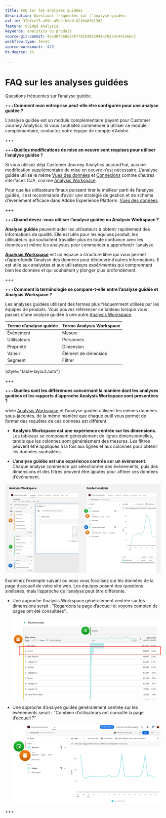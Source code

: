 ```yaml
---
title: FAQ sur les analyses guidées
description: Questions fréquentes sur l’analyse guidée.
exl-id: 32bfce23-a59c-45cb-b1cd-82f048fb13d2
feature: Guided Analysis
keywords: analytics du produit
source-git-commit: 4aed07568d345770183d18041a762adc441e6bc3
workflow-type: tm+mt
source-wordcount: '420'
ht-degree: 2%

---
```


# FAQ sur les analyses guidées

Questions fréquentes sur l’analyse guidée.

+++**Comment mon entreprise peut-elle être configurée pour une analyse guidée ?**

L’analyse guidée est un module complémentaire payant pour Customer Journey Analytics. Si vous souhaitez commencer à utiliser ce module complémentaire, contactez votre équipe de compte d’Adobe.

+++

+++**Quelles modifications de mise en oeuvre sont requises pour utiliser l’analyse guidée ?**

Si vous utilisez déjà Customer Journey Analytics aujourd’hui, aucune modification supplémentaire de mise en oeuvre n’est nécessaire. L’analyse guidée utilise le même [Vues des données](../data-views/data-views.md) et [Connexions](../connections/overview.md) comme d’autres interfaces CJA, comme [Analysis Workspace](../analysis-workspace/home.md).

Pour que les utilisateurs finaux puissent tirer le meilleur parti de l’analyse guidée, il est recommandé d’avoir une stratégie de gestion et de schéma d’événement efficace dans Adobe Experience Platform. [Vues des données](../data-views/data-views.md).

+++

+++**Quand devez-vous utiliser l’analyse guidée ou Analysis Workspace ?**

**Analyse guidée** peuvent aider les utilisateurs à obtenir rapidement des informations de qualité. Elle est utile pour les équipes produit, les utilisateurs qui souhaitent travailler plus en toute confiance avec les données et même les analystes pour commencer à approfondir l’analyse.

**[Analysis Workspace](../analysis-workspace/home.md)** est un espace à structure libre qui vous permet d’approfondir l’analyse des données pour découvrir d’autres informations. Il est utile aux analystes et aux utilisateurs expérimentés qui comprennent bien les données et qui souhaitent y plonger plus profondément.

+++

+++**Comment la terminologie se compare-t-elle entre l’analyse guidée et Analysis Workspace ?**

Les analyses guidées utilisent des termes plus fréquemment utilisés par les équipes de produits. Vous pouvez référencer ce tableau lorsque vous passez d’une analyse guidée à une autre [Analysis Workspace](../analysis-workspace/home.md).

| Terme d’analyse guidée | Terme Analysis Workspace |
| --- | --- |
| Événement | Mesure |
| Utilisateurs | Personnes |
| Propriété | Dimension |
| Valeur | Élément de dimension |
| Segment | Filtrer |

{style="table-layout:auto"}

+++

+++**Quelles sont les différences concernant la manière dont les analyses guidées et les rapports d’approche Analysis Workspace sont présentées ?**

while [Analysis Workspace](../analysis-workspace/home.md) et l’analyse guidée utilisent les mêmes données sous-jacentes, de la même manière que chaque outil vous permet de former des requêtes de ces données est différent.

* **Analysis Workspace est une expérience centrée sur les dimensions.** Les tableaux se composent généralement de lignes dimensionnelles, tandis que les colonnes sont généralement des mesures. Les filtres peuvent être appliqués à la fois aux lignes et aux colonnes pour obtenir les données souhaitées.

* **L’analyse guidée est une expérience centrée sur un événement.** Chaque analyse commence par sélectionner des événements, puis des dimensions et des filtres peuvent être ajoutés pour affiner ces données d’événement.

![Structure](assets/structure.png)

Examinez l’exemple suivant où vous vous focalisez sur les données de la page d’accueil de votre site web. Les équipes posent des questions similaires, mais l’approche de l’analyse peut être différente.

* Une approche Analysis Workspace généralement centrée sur les dimensions serait : &quot;Regardons la page d’accueil et voyons combien de pages ont été consultées&quot;.

  ![Dimension centrée](assets/dimension-centered.png)

* Une approche d’analyse guidée généralement centrée sur les événements serait : &quot;Combien d’utilisateurs ont consulté la page d’accueil ?&quot;

  ![Événement centré](assets/event-centered.png)

+++
